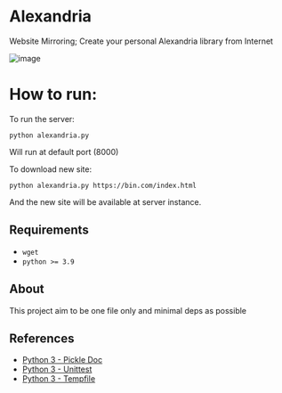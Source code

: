 # Alexandria
Website Mirroring; Create your personal Alexandria library from Internet

![image](https://github.com/thiagolopes/alexandria/assets/5994972/642f4c31-8253-46ef-bcd7-d347c6cee742)

# How to run:
To run the server:
```
python alexandria.py
```
Will run at default port (8000)

To download new site:
```
python alexandria.py https://bin.com/index.html
```
And the new site will be available at server instance.

## Requirements
- `wget`
- `python >= 3.9`

## About
This project aim to be one file only and minimal deps as possible

## References

- [Python 3 - Pickle Doc](https://docs.python.org/3/library/pickle.html) 
- [Python 3 - Unittest](https://docs.python.org/3/library/unittest.html)
- [Python 3 - Tempfile](https://docs.python.org/3/library/tempfile.html)
